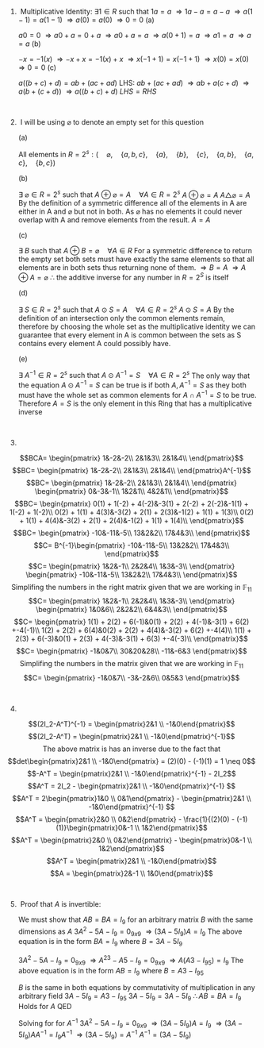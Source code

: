 1.       
	 ‎ 
	Multiplicative Identity:
	$\exists 1 \in R \text{ such that } 1a=a$
	$\Rightarrow 1a -a = a -a$
	$\Rightarrow a(1-1) = a(1-1)$
	$\Rightarrow a(0) = a(0)$
	$\Rightarrow 0 = 0$
	(a)
	
	$a0 = 0$
	$\Rightarrow a0 + a = 0 + a$
	$\Rightarrow a0 + a = a$
	$\Rightarrow a(0+1) = a$
	$\Rightarrow a1 = a$
	$\Rightarrow a=a$ 
	(b)
	
	$-x = -1(x)$
	$\Rightarrow -x + x = -1(x) + x$
	$\Rightarrow x(-1 + 1) = x(-1 +1)$
	$\Rightarrow x(0) = x(0)$
	$\Rightarrow 0 = 0$
	(c)
	
	$a((b+c)+d) = ab + (ac + ad)$
	LHS:
	$ab+(ac+ad)$
	$\Rightarrow ab+a(c+d)$
	$\Rightarrow a(b+(c+d))$
	$\Rightarrow a((b+c)+d)$
	$LHS = RHS$
	
<div style="page-break-after: always; visibility: hidden">\pagebreak</div>

2. 
	‎ 
	I will be using $\varnothing$ to denote an empty set for this question
	
	(a)
	
	$\text{All elements in } R=2^s: (\quad \varnothing, \quad \{a,b,c\},  \quad \{a\},  \quad \{b\},  \quad \{c\}, \quad \{a,b\},  \quad \{a,c\}, \quad  \{b, c\})$
	
	(b)
	
	$\exists \; \varnothing \in R=2^s \text{ such that } A \oplus \varnothing = A \quad \forall A \in R=2^s$ 
	$A \oplus \varnothing = A$
	$A \triangle \varnothing = A$
	By the definition of a symmetric difference all of the elements in A are either in A and $\varnothing$ but not in both. As $\varnothing$ has no elements it could never overlap with A and remove elements from the result. 
	$A=A$
	
	(c)
	
	$\exists \; B \text{ such that } A \oplus B = \varnothing \quad \forall A \in R$
	For a symmetric difference to return the empty set both sets must have exactly the same elements so that all elements are in both sets thus returning none of them.
	$\Rightarrow B=A$
	$\Rightarrow A \oplus A = \varnothing$
	$\therefore$ the additive inverse for any number in $R = 2^S$ is itself
	
	(d)
	
	$\exists \; S \in R=2^s \text{ such that } A \odot S = A \quad \forall A \in R=2^s$ 
	$A \odot S = A$
	By the definition of an intersection only the common elements remain, therefore by choosing the whole set as the multiplicative identity we can guarantee that every element in A is common between the sets as S contains every element A could possibly have.
	
	(e)
	
	$\exists \; A^{-1} \in R=2^s \text{ such that } A \odot A^{-1} = S \quad \forall A \in R=2^s$
	The only way that the equation $A \odot A^{-1} = S$ can be true is if both $A, A^{-1} = S$ as they both must have the whole set as common elements for $A \cap A^{-1} = S$ to be true. Therefore $A = S$ is the only element in this Ring that has a multiplicative inverse
	
<div style="page-break-after: always; visibility: hidden">\pagebreak</div>

3. 
$$BCA= \begin{pmatrix}
	1&-2&-2\\
	2&1&3\\
	2&1&4\\
	\end{pmatrix}$$
$$BC= \begin{pmatrix}
	1&-2&-2\\
	2&1&3\\
	2&1&4\\
	\end{pmatrix}A^{-1}$$
$$BC= \begin{pmatrix}
	1&-2&-2\\
	2&1&3\\
	2&1&4\\
	\end{pmatrix}
	\begin{pmatrix}
	0&-3&-1\\
	1&2&1\\
	4&2&1\\
	\end{pmatrix}$$
$$BC= \begin{pmatrix}
	0(1) + 1(-2) + 4(-2)&-3(1) + 2(-2) + 2(-2)&-1(1) + 1(-2) + 1(-2)\\
	0(2) + 1(1) + 4(3)&-3(2) + 2(1) + 2(3)&-1(2) + 1(1) + 1(3)\\
	0(2) + 1(1) + 4(4)&-3(2) + 2(1) + 2(4)&-1(2) + 1(1) + 1(4)\\
	\end{pmatrix}$$
$$BC= \begin{pmatrix}
	-10&-11&-5\\
	13&2&2\\
	17&4&3\\
	\end{pmatrix}$$
$$C= B^{-1}\begin{pmatrix}
	-10&-11&-5\\
	13&2&2\\
	17&4&3\\
	\end{pmatrix}$$
$$C= \begin{pmatrix}
	1&2&-1\\
	2&2&4\\
	1&3&-3\\
	\end{pmatrix}
	\begin{pmatrix}
	-10&-11&-5\\
	13&2&2\\
	17&4&3\\
	\end{pmatrix}$$
$$\text{Simplifing the numbers in the right matrix given that we are working in } \mathbb{F}_{11}$$
$$C= \begin{pmatrix}
	1&2&-1\\
	2&2&4\\
	1&3&-3\\
	\end{pmatrix}
	\begin{pmatrix}
	1&0&6\\
	2&2&2\\
	6&4&3\\
	\end{pmatrix}$$
$$C= \begin{pmatrix}
	1(1) + 2(2) + 6(-1)&0(1) + 2(2) + 4(-1)&-3(1) + 6(2) +-4(-1)\\
	1(2) + 2(2) + 6(4)&0(2) + 2(2) + 4(4)&-3(2) + 6(2) +-4(4)\\
	1(1) + 2(3) + 6(-3)&0(1) + 2(3) + 4(-3)&-3(1) + 6(3) +-4(-3)\\
	\end{pmatrix}$$
$$C= \begin{pmatrix}
	-1&0&7\\
	30&20&28\\
	-11&-6&3
	\end{pmatrix}$$
$$\text{Simplifing the numbers in the matrix given that we are working in } \mathbb{F}_{11}$$
$$C= \begin{pmatrix}
	-1&0&7\\
	-3&-2&6\\
	0&5&3
	\end{pmatrix}$$
<div style="page-break-after: always; visibility: hidden">\pagebreak</div>

4. 
$$(2I_2-A^T)^{-1} = \begin{pmatrix}2&1 \\ -1&0\end{pmatrix}$$
$$(2I_2-A^T) = \begin{pmatrix}2&1 \\ -1&0\end{pmatrix}^{-1}$$
$$\text{The above matrix is has an inverse due to the fact that}$$
$$det\begin{pmatrix}2&1 \\ -1&0\end{pmatrix} = (2)(0) - (-1)(1) = 1 \neq 0$$
$$-A^T = \begin{pmatrix}2&1 \\ -1&0\end{pmatrix}^{-1} - 2I_2$$
$$A^T = 2I_2 - \begin{pmatrix}2&1 \\ -1&0\end{pmatrix}^{-1} $$
$$A^T = 2\begin{pmatrix}1&0 \\ 0&1\end{pmatrix} - \begin{pmatrix}2&1 \\ -1&0\end{pmatrix}^{-1} $$
$$A^T = \begin{pmatrix}2&0 \\ 0&2\end{pmatrix} - \frac{1}{(2)(0) - (-1)(1)}\begin{pmatrix}0&-1 \\ 1&2\end{pmatrix}$$
$$A^T = \begin{pmatrix}2&0 \\ 0&2\end{pmatrix} - \begin{pmatrix}0&-1 \\ 1&2\end{pmatrix}$$
$$A^T = \begin{pmatrix}2&1 \\ -1&0\end{pmatrix}$$
$$A = \begin{pmatrix}2&-1 \\ 1&0\end{pmatrix}$$
<div style="page-break-after: always; visibility: hidden">\pagebreak</div>

5. 
	‎ 
	Proof that $A$ is invertible:
	
	We must show that $AB = BA = I_9$ for an arbitrary matrix $B$ with the same dimensions as $A$ 
	$3A^2-5A- I_9 = 0_{9x9}$
	$\Rightarrow (3A-5I_9)A = I_9$
	The above equation is in the form $BA = I_9$ where $B = 3A-5I_9$ 
	
	$3A^2-5A- I_9 = 0_{9x9}$
	$\Rightarrow A^23-A5- I_9 = 0_{9x9}$
	$\Rightarrow A(A3-I_95) = I_9$
	The above equation is in the form $AB = I_9$ where $B = A3-I_95$ 
	
	$B$ is the same in both equations by commutativity of multiplication in any arbitrary field
	$3A-5I_9 = A3-I_95$
	$3A-5I_9 = 3A-5I_9$
	$\therefore AB = BA  = I_9$ Holds for $A$
	QED
	
	Solving for for $A^{-1}$
	$3A^2-5A- I_9 = 0_{9x9}$
	$\Rightarrow (3A-5I_9)A = I_9$
	$\Rightarrow (3A-5I_9)AA^{-1} = I_9A^{-1}$
	$\Rightarrow (3A-5I_9) = A^{-1}$
	$A^{-1} = (3A-5I_9)$

